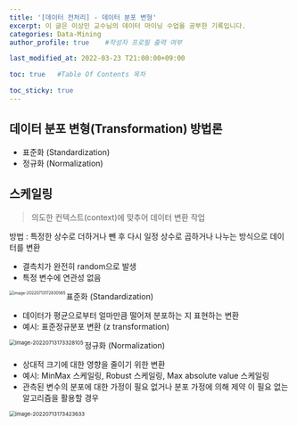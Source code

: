 ```yaml
---
title: '[데이터 전처리] - 데이터 분포 변형' 
excerpt: 이 글은 이상민 교수님의 데이터 마이닝 수업을 공부한 기록입니다.
categories: Data-Mining
author_profile: true    #작성자 프로필 출력 여부

last_modified_at: 2022-03-23 T21:00:00+09:00

toc: true   #Table Of Contents 목차 

toc_sticky: true
---
```


## 데이터 분포 변형(Transformation) 방법론

- 표준화 (Standardization)
- 정규화 (Normalization)



## 스케일링 

> 의도한 컨텍스트(context)에 맞추어 데이터 변환 작업

방법 : 특정한 상수로 더하거나 뺀 후 다시 일정 상수로 곱하거나 나누는 방식으로 데이터를 변환
- 결측치가 완전히 random으로 발생
- 특정 변수에 연관성 없음

<img src="C:\Users\User\Desktop\github.io\assets\image-20220713172830565.png" alt="image-20220713172830565" style="zoom: 50%;" align="left"/>

표준화 (Standardization)
- 데이터가 평균으로부터 얼마만큼 떨어져 분포하는 지 표현하는 변환 
- 예시: 표준정규분포 변환 (z transformation)

<img src="C:\Users\User\Desktop\github.io\assets\image-20220713173328105.png" alt="image-20220713173328105" style="zoom: 67%;" align='left'/>

정규화 (Normalization)
- 상대적 크기에 대한 영향을 줄이기 위한 변환
- 예시: MinMax 스케일링, Robust 스케일링, Max absolute value 스케일링
- 관측된 변수의 분포에 대한 가정이 필요 없거나 분포 가정에 의해 제약 이 필요 없는 알고리즘을 활용할 경우

<img src="C:\Users\User\Desktop\github.io\assets\image-20220713173423633.png" alt="image-20220713173423633" style="zoom: 67%;" />
